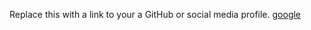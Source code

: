 Replace this with a link to your a GitHub or social media profile.
[google](https://www.google.com/)
